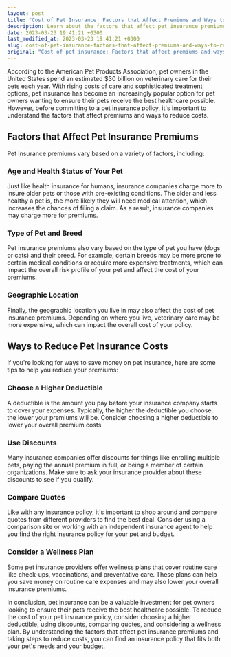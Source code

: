 ```yaml
---
layout: post
title: "Cost of Pet Insurance: Factors that Affect Premiums and Ways to Reduce Costs"
description: Learn about the factors that affect pet insurance premiums and ways to save money on your pet's insurance.
date: 2023-03-23 19:41:21 +0300
last_modified_at: 2023-03-23 19:41:21 +0300
slug: cost-of-pet-insurance-factors-that-affect-premiums-and-ways-to-reduce-costs
original: "Cost of pet insurance: Factors that affect premiums and ways to reduce costs."
---
```

According to the American Pet Products Association, pet owners in the United States spend an estimated $30 billion on veterinary care for their pets each year. With rising costs of care and sophisticated treatment options, pet insurance has become an increasingly popular option for pet owners wanting to ensure their pets receive the best healthcare possible. However, before committing to a pet insurance policy, it's important to understand the factors that affect premiums and ways to reduce costs.

## Factors that Affect Pet Insurance Premiums

Pet insurance premiums vary based on a variety of factors, including:

### Age and Health Status of Your Pet

Just like health insurance for humans, insurance companies charge more to insure older pets or those with pre-existing conditions. The older and less healthy a pet is, the more likely they will need medical attention, which increases the chances of filing a claim. As a result, insurance companies may charge more for premiums.

### Type of Pet and Breed

Pet insurance premiums also vary based on the type of pet you have (dogs or cats) and their breed. For example, certain breeds may be more prone to certain medical conditions or require more expensive treatments, which can impact the overall risk profile of your pet and affect the cost of your premiums.

### Geographic Location

Finally, the geographic location you live in may also affect the cost of pet insurance premiums. Depending on where you live, veterinary care may be more expensive, which can impact the overall cost of your policy.

## Ways to Reduce Pet Insurance Costs

If you're looking for ways to save money on pet insurance, here are some tips to help you reduce your premiums:

### Choose a Higher Deductible

A deductible is the amount you pay before your insurance company starts to cover your expenses. Typically, the higher the deductible you choose, the lower your premiums will be. Consider choosing a higher deductible to lower your overall premium costs.

### Use Discounts

Many insurance companies offer discounts for things like enrolling multiple pets, paying the annual premium in full, or being a member of certain organizations. Make sure to ask your insurance provider about these discounts to see if you qualify.

### Compare Quotes

Like with any insurance policy, it's important to shop around and compare quotes from different providers to find the best deal. Consider using a comparison site or working with an independent insurance agent to help you find the right insurance policy for your pet and budget.

### Consider a Wellness Plan

Some pet insurance providers offer wellness plans that cover routine care like check-ups, vaccinations, and preventative care. These plans can help you save money on routine care expenses and may also lower your overall insurance premiums.

In conclusion, pet insurance can be a valuable investment for pet owners looking to ensure their pets receive the best healthcare possible. To reduce the cost of your pet insurance policy, consider choosing a higher deductible, using discounts, comparing quotes, and considering a wellness plan. By understanding the factors that affect pet insurance premiums and taking steps to reduce costs, you can find an insurance policy that fits both your pet's needs and your budget.